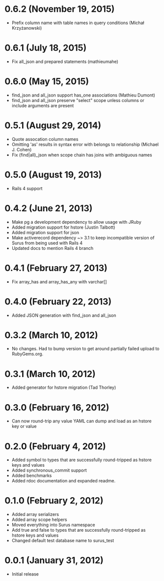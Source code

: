 # 0.6.2 (November 19, 2015)

* Prefix column name with table names in query conditions (Michał Krzyżanowski)

# 0.6.1 (July 18, 2015)

* Fix all_json and prepared statements (mathieumahe)

# 0.6.0 (May 15, 2015)

* find_json and all_json support has_one associations (Mathieu Dumont)
* find_json and all_json preserve "select" scope unless columns or include arguments are present

# 0.5.1 (August 29, 2014)

* Quote assocation column names
* Omitting 'as' results in syntax error with belongs to relationship (Michael J. Cohen)
* Fix (find|all)_json when scope chain has joins with ambiguous names

# 0.5.0 (August 19, 2013)

* Rails 4 support

# 0.4.2 (June 21, 2013)

* Make pg a development dependency to allow usage with JRuby
* Added migration support for hstore (Justin Talbott)
* Added migration support for json
* Make activerecord dependency ~> 3.1 to keep incompatible version of Surus from being used with Rails 4
* Updated docs to mention Rails 4 branch

# 0.4.1 (February 27, 2013)

* Fix array_has and array_has_any with varchar[]

# 0.4.0 (February 22, 2013)

* Added JSON generation with find_json and all_json

# 0.3.2 (March 10, 2012)

* No changes. Had to bump version to get around partially failed upload to RubyGems.org.

# 0.3.1 (March 10, 2012)

* Added generator for hstore migration (Tad Thorley)

# 0.3.0 (February 16, 2012)

* Can now round-trip any value YAML can dump and load as an hstore key or value

# 0.2.0 (February 4, 2012)

* Added symbol to types that are successfully round-tripped as hstore keys and values
* Added synchronous_commit support
* Added benchmarks
* Added rdoc documentation and expanded readme.

# 0.1.0 (February 2, 2012)

* Added array serializers
* Added array scope helpers
* Moved everything into Surus namespace
* Add true and false to types that are successfully round-tripped as hstore keys and values
* Changed default test database name to surus_test

# 0.0.1 (January 31, 2012)

* Initial release
